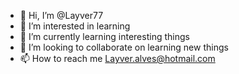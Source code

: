 - 👋 Hi, I’m @Layver77
- 👀 I’m interested in learning
- 🌱 I’m currently learning interesting things
- 💞️ I’m looking to collaborate on learning new things
- 📫 How to reach me Layver.alves@hotmail.com
